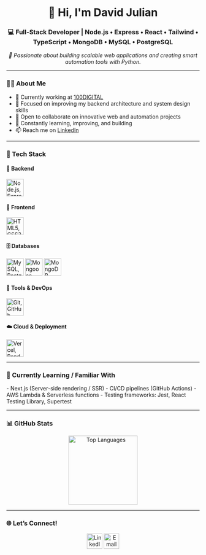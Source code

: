 <h1 align="center">👋 Hi, I'm David Julian</h1>
<h3 align="center">💻 Full-Stack Developer | Node.js • Express • React • Tailwind • TypeScript • MongoDB • MySQL • PostgreSQL</h3>

<p align="center">
  <em>🚀 Passionate about building scalable web applications and creating smart automation tools with Python.</em>
</p>

---

### 👨‍💼 About Me

- 💼 Currently working at [100DIGITAL](https://www.100digital.com.co/)  
- 🧠 Focused on improving my backend architecture and system design skills  
- 🤝 Open to collaborate on innovative web and automation projects  
- 🌱 Constantly learning, improving, and building  
- 📫 Reach me on [LinkedIn](https://www.linkedin.com/in/david-julian-jaramillo-a10a832b/)

---

### 🧠 Tech Stack

#### 🧩 Backend
<p align="left">
  <img src="https://skillicons.dev/icons?i=nodejs,express,python,ts,fastapi" height="45" alt="Node.js, Express, Python, TypeScript, FastAPI" title="Node.js, Express, Python, TypeScript, FastAPI"/>
</p>


#### 🎨 Frontend
<p align="left">
  <img src="https://skillicons.dev/icons?i=html,css,js,react,tailwind,ts,bootstrap" height="45" alt="HTML5, CSS3, JS, React, TailwindCSS, TypeScript, Bootstrap" title="HTML5, CSS3, JS, React, TailwindCSS, TypeScript, Bootstrap"/>
</p>

#### 🗄️ Databases
<p align="left">
  <img src="https://skillicons.dev/icons?i=mysql,postgresql" height="45" alt="MySQL, PostgreSQL" title="MySQL, PostgreSQL"/>
  <img src="https://icon.icepanel.io/Technology/svg/Mongoose.js.svg" height="45" alt="Mongoose" title="Mongoose"/>
  <img src="https://skillicons.dev/icons?i=mongodb,sequelize" height="45" alt="MongoDB, Sequelize" title="MongoDB, Sequelize"/>
</p>


#### 🧰 Tools & DevOps
<p align="left">
  <img src="https://skillicons.dev/icons?i=git,github,docker,vscode,figma,postman" height="45" alt="Git, GitHub, Docker, VSCode, Figma, Postman" title="Git, GitHub, Docker, VSCode, Figma, Postman"/>
</p>

#### ☁️ Cloud & Deployment
<p align="left">
  <img src="https://skillicons.dev/icons?i=vercel,render,cloudflare,dokploy" height="45" alt="Vercel, Render, Cloudflare, Dokploy" title="Vercel, Render, Cloudflare, Dokploy"/>
</p>

---

### 🔭 Currently Learning / Familiar With
<p align="left">
- Next.js (Server-side rendering / SSR)  
- CI/CD pipelines (GitHub Actions)  
- AWS Lambda & Serverless functions  
- Testing frameworks: Jest, React Testing Library, Supertest  
</p>

---

### 📊 GitHub Stats
<p align="center">
  <img height="180em" src="https://github-readme-stats.vercel.app/api/top-langs/?username=grifhus&layout=compact&langs_count=7&theme=radical" alt="Top Languages"/>
</p>

---

### 🌐 Let’s Connect!
<p align="center">
  <a href="https://www.linkedin.com/in/david-julian-jaramillo-a10a832b/"><img src="https://skillicons.dev/icons?i=linkedin" height="40" alt="LinkedIn" title="LinkedIn"/></a>
  <a href="mailto:davidjulianjaramillo@gmail.com"><img src="https://skillicons.dev/icons?i=gmail" height="40" alt="Email" title="Email"/></a>
</p>
